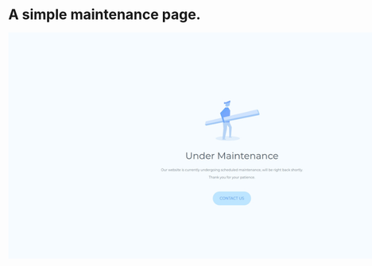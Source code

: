 # A simple maintenance page.

<p align="center">
  <img src="screenshot.jpg" style="max-width:900px;">
</p>
